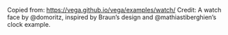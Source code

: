 Copied from: https://vega.github.io/vega/examples/watch/
Credit: A watch face by @domoritz, inspired by Braun’s design and @mathiastiberghien’s clock example.
